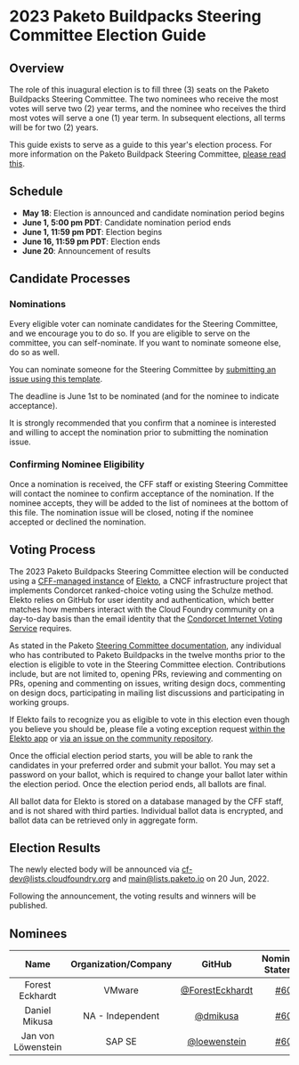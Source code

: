 # 2023 Paketo Buildpacks Steering Committee Election Guide


## Overview

The role of this inuagural election is to fill three (3) seats on the Paketo Buildpacks Steering Committee. The two nominees who receive the most votes will serve two (2) year terms, and the nominee who receives the third most votes will serve a one (1) year term. In subsequent elections, all terms will be for two (2) years.

This guide exists to serve as a guide to this year's election process. For more information on the Paketo Buildpack Steering Committee, [please read this](https://github.com/paketo-buildpacks/community/blob/main/STEERING.md).


## Schedule

- **May 18**: Election is announced and candidate nomination period begins
- **June 1, 5:00 pm PDT**: Candidate nomination period ends
- **June 1, 11:59 pm PDT**: Election begins
- **June 16, 11:59 pm PDT**: Election ends
- **June 20**: Announcement of results


## Candidate Processes


### Nominations


Every eligible voter can nominate candidates for the Steering Committee, and we encourage you to do so. If you are 
eligible to serve on the committee, you can self-nominate. If you want to nominate someone else, do so as 
well. 


You can nominate someone for the Steering Committee by [submitting an issue using this template](https://github.com/cloudfoundry/community/issues/new?assignees=&labels=election&template=paketo-buildpacks-sc-candidate-nomination.md&title=Paketo+Buildpacks+Steering+Committee+Candidate+Nomination+for+%5BPerson+Name%5D). 


The deadline is June 1st to be nominated (and for the nominee to indicate acceptance).


It is strongly recommended that you confirm that a nominee is interested and willing
to accept the nomination prior to submitting the nomination issue.


### Confirming Nominee Eligibility


Once a nomination is received, the CFF staff or existing Steering Committee will contact the nominee to confirm acceptance
of the nomination. If the nominee accepts, they will be added to the list of nominees at the bottom
of this file. The nomination issue will be closed, noting if the nominee accepted or declined the 
nomination.


## Voting Process


The 2023 Paketo Buildpacks Steering Committee election will be conducted using a [CFF-managed instance](https://elections.cloudfoundry.org) of [Elekto](https://elekto.dev), a CNCF infrastructure project
that implements Condorcet ranked-choice voting using the Schulze method. Elekto relies on GitHub
for user identity and authentication, which better matches how members interact with the Cloud
Foundry community on a day-to-day basis than the email identity that the [Condorcet Internet Voting
Service](https://civs1.civs.us/) requires.

As stated in the Paketo [Steering Committee documentation](https://github.com/paketo-buildpacks/community/blob/main/STEERING.md), any individual who has contributed to Paketo Buildpacks in the twelve months prior to the election is eligible to vote in the Steering Committee election. Contributions include, but are not limited to, opening PRs, reviewing and commenting on PRs, opening and commenting on issues, writing design docs, commenting on design docs, participating in mailing list discussions and participating in working groups.

If Elekto fails to recognize you as eligible to vote in this election even though you believe you
should be, please file a voting exception request [within the Elekto app](https://elections.cloudfoundry.org/app/elections/2023---Paketo-SC/exception) or [via an issue on the
community repository](https://github.com/cloudfoundry/community/issues/new?assignees=&labels=election&template=request-to-be-elector-for-paketo-buildpacks-sc-election.md&title=Request+to+be+an+elector+for+Paketo+Steering+Committee+election).

Once the official election period starts, you will be able to rank the candidates in your preferred
order and submit your ballot. You may set a password on your ballot, which is required to change
your ballot later within the election period. Once the election period ends, all ballots are final.

All ballot data for Elekto is stored on a database managed by the CFF staff, and is not shared with
third parties. Individual ballot data is encrypted, and ballot data can be retrieved only in
aggregate form.


## Election Results


The newly elected body will be announced via cf-dev@lists.cloudfoundry.org and main@lists.paketo.io on 20 Jun, 2022.


Following the announcement, the voting results and winners will be published.



## Nominees


|    Name    | Organization/Company |  GitHub  | Nomination Statement |
|:----------:|:--------------------:|:--------:| :-------------------: |
| Forest Eckhardt | VMware | [@ForestEckhardt](https://github.com/ForestEckhardt) | [#605](https://github.com/cloudfoundry/community/issues/605) |
| Daniel Mikusa | NA - Independent | [@dmikusa](https://github.com/dmikusa) | [#608](https://github.com/cloudfoundry/community/issues/608)
| Jan von Löwenstein | SAP SE | [@loewenstein](https://github.com/loewenstein) | [#609](https://github.com/cloudfoundry/community/issues/609) |
